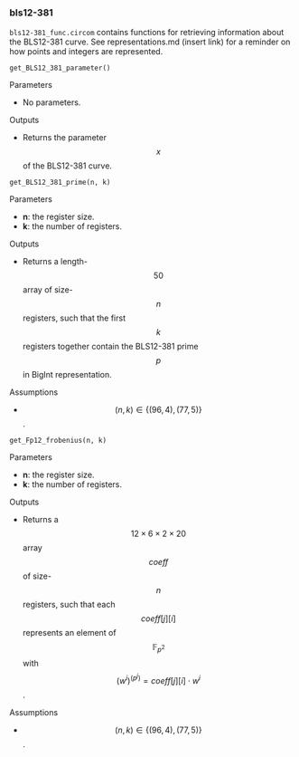 ### bls12-381
```bls12-381_func.circom``` contains functions for retrieving information about the BLS12-381 curve. See representations.md (insert link) for a reminder on how points and integers are represented. 

```
get_BLS12_381_parameter()
```
Parameters
- No parameters.

Outputs
- Returns the parameter $$x$$ of the BLS12-381 curve. 

```
get_BLS12_381_prime(n, k)
```
Parameters
- **n**: the register size.
- **k**: the number of registers. 

Outputs
- Returns a length-$$50$$ array of size-$$n$$ registers, such that the first $$k$$ registers together contain the BLS12-381 prime $$p$$ in BigInt representation. 

Assumptions
- $$(n,k) \in \{ (96, 4), (77, 5)\}$$. 
```
get_Fp12_frobenius(n, k)
```
Parameters
- **n**: the register size.
- **k**: the number of registers. 

Outputs
- Returns a $$12\times 6\times 2\times 20$$ array $$coeff$$ of size-$$n$$ registers, such that each $$coeff[j][i]$$ represents an element of $$\mathbb F_{p^2}$$ with $$(w^i)^{(p^j)} = coeff[j][i] \cdot w^i$$.

Assumptions
- $$(n,k) \in \{ (96, 4), (77, 5)\}$$. 
